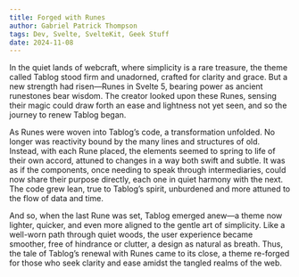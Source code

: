 ```yaml
---
title: Forged with Runes
author: Gabriel Patrick Thompson
tags: Dev, Svelte, SvelteKit, Geek Stuff
date: 2024-11-08
---
```


<script>
import Image from '$lib/Image.svelte'
</script>

In the quiet lands of webcraft, where simplicity is a rare treasure, the theme called Tablog stood firm and unadorned, crafted for clarity and grace. But a new strength had risen—Runes in Svelte 5, bearing power as ancient runestones bear wisdom. The creator looked upon these Runes, sensing their magic could draw forth an ease and lightness not yet seen, and so the journey to renew Tablog began.

As Runes were woven into Tablog’s code, a transformation unfolded. No longer was reactivity bound by the many lines and structures of old. Instead, with each Rune placed, the elements seemed to spring to life of their own accord, attuned to changes in a way both swift and subtle. It was as if the components, once needing to speak through intermediaries, could now share their purpose directly, each one in quiet harmony with the next. The code grew lean, true to Tablog’s spirit, unburdened and more attuned to the flow of data and time.

And so, when the last Rune was set, Tablog emerged anew—a theme now lighter, quicker, and even more aligned to the gentle art of simplicity. Like a well-worn path through quiet woods, the user experience became smoother, free of hindrance or clutter, a design as natural as breath. Thus, the tale of Tablog’s renewal with Runes came to its close, a theme re-forged for those who seek clarity and ease amidst the tangled realms of the web.
